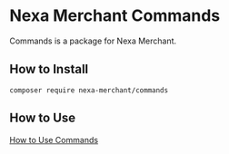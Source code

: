 # Nexa Merchant Commands

Commands is a package for Nexa Merchant.

## How to Install

```
composer require nexa-merchant/commands
```

## How to Use

[How to Use Commands](docs/how-to-use.md)

